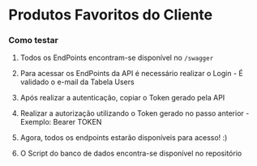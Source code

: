 # Produtos Favoritos do Cliente

### Como testar

1. Todos os EndPoints encontram-se disponível no `/swagger` 
2. Para acessar os EndPoints da API é necessário realizar o Login - É validado o e-mail da Tabela Users

3. Após realizar a autenticação, copiar o Token gerado pela API

4. Realizar a autorização utilizando o Token gerado no passo anterior - Exemplo: Bearer TOKEN

5. Agora, todos os endpoints estarão disponíveis para acesso! :)

5. O Script do banco de dados encontra-se disponível no repositório


